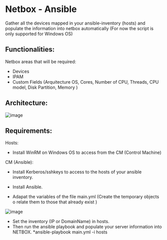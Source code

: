 # Netbox - Ansible

Gather all the devices mapped in your ansible-inventory (hosts) and populate the information into netbox automatically
(For now the script is only supported for Windows OS)

## Functionalities:
Netbox areas that will be required:
- Devices
- IPAM
- Custom Fields (Arquitecture OS, Cores, Number of CPU, Threads, CPU model, Disk Partition, Memory )

## Architecture:
![image](https://user-images.githubusercontent.com/86939628/224460873-fbf4040f-dc70-4729-8ad1-43bf1a8864d3.png)

## Requirements:
Hosts:
  - Install WinRM on Windows OS to access from the CM (Control Machine)

CM (Ansible):
  - Install Kerberos/sshkeys to access to the hosts of your ansible inventory.
  - Install Ansible.
  
  - Adapat the variables of the file main.yml (Create the temporary objects o relate them to those that already exist
 )
  
  ![image](https://user-images.githubusercontent.com/86939628/224456020-4c4954c4-1fde-479e-85e7-90cabafb49cd.png)
 
  - Set the inventory (IP or DomainName) in hosts.
  - Then run the ansible playbook and populate your server information into NETBOX.
  *ansible-playbook main.yml -i hosts

  
